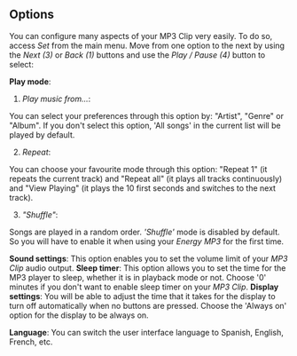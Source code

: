 ## Options

You can configure many aspects of your MP3 Clip very easily.
To do so, access *Set* from the main menu. Move from one option to the next by using the *Next (3)* or *Back (1)* buttons and use the *Play / Pause (4)* button to select:

**Play mode**: 

1)	*Play music from...*:

You can select your preferences through this option by: "Artist", "Genre" or "Album". If you don't select this option, 'All songs' in the current list will be played by default.


2)	*Repeat*:

You can choose your favourite mode through this option: "Repeat 1" (it repeats the current track) and "Repeat all" (it plays all tracks continuously) and "View Playing" (it plays the 10 first seconds and switches to the next track).

3)	*"Shuffle"*: 

Songs are played in a random order. *'Shuffle'* mode is disabled by default. So you will have to enable it when using your *Energy MP3* for the first time.

**Sound settings**: This option enables you to set the volume limit of your *MP3 Clip* audio output.
**Sleep timer**: This option allows you to set the time for the MP3 player to sleep, whether it is in playback mode or not. Choose '0' minutes if you don't want to enable sleep timer on your *MP3 Clip*.
**Display settings**: You will be able to adjust the time that it takes for the display to turn off automatically when no buttons are pressed. Choose the 'Always on' option for the display to be always on.

**Language**: You can switch the user interface language to Spanish, English, French, etc.
